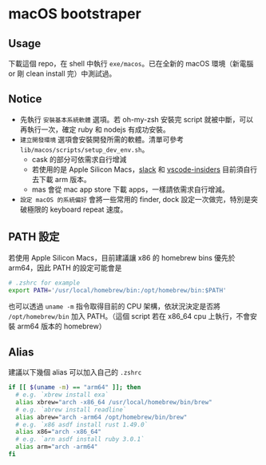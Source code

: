 # macOS bootstraper

## Usage

下載這個 repo，在 shell 中執行 `exe/macos`。已在全新的 macOS 環境（新電腦 or 剛 clean install 完）中測試過。

## Notice

- 先執行 `安裝基本系統軟體` 選項。若 oh-my-zsh 安裝完 script 就被中斷，可以再執行一次，確定 ruby 和 nodejs 有成功安裝。
- `建立開發環境` 選項會安裝開發所需的軟體。清單可參考 `lib/macos/scripts/setup_dev_env.sh`。
  - cask 的部分可依需求自行增減
  - 若使用的是 Apple Silicon Macs，[slack](https://slack.com/intl/en-tw/downloads/mac) 和 [vscode-insiders](https://code.visualstudio.com/insiders/) 目前須自行去下載 arm 版本。
  - mas 會從 mac app store 下載 apps，一樣請依需求自行增減。
- `設定 macOS 的系統偏好` 會將一些常用的 finder, dock 設定一次做完，特別是突破極限的 keyboard repeat 速度。

## PATH 設定

若使用 Apple Silicon Macs，目前建議讓 x86 的 homebrew bins 優先於 arm64，因此 PATH 的設定可能會是

```sh
# .zshrc for example
export PATH='/usr/local/homebrew/bin:/opt/homebrew/bin:$PATH'
```

也可以透過 `uname -m` 指令取得目前的 CPU 架構，依狀況決定是否將 `/opt/homebrew/bin` 加入 PATH。（這個 script 若在 x86_64 cpu 上執行，不會安裝 arm64 版本的 homebrew）

## Alias

建議以下幾個 alias 可以加入自己的 `.zshrc`

```sh
if [[ $(uname -m) == "arm64" ]]; then
  # e.g. `xbrew install exa`
  alias xbrew="arch -x86_64 /usr/local/homebrew/bin/brew"
  # e.g. `abrew install readline`
  alias abrew="arch -arm64 /opt/homebrew/bin/brew"
  # e.g. `x86 asdf install rust 1.49.0`
  alias x86="arch -x86_64"
  # e.g. `arn asdf install ruby 3.0.1`
  alias arm="arch -arm64"
fi
```
